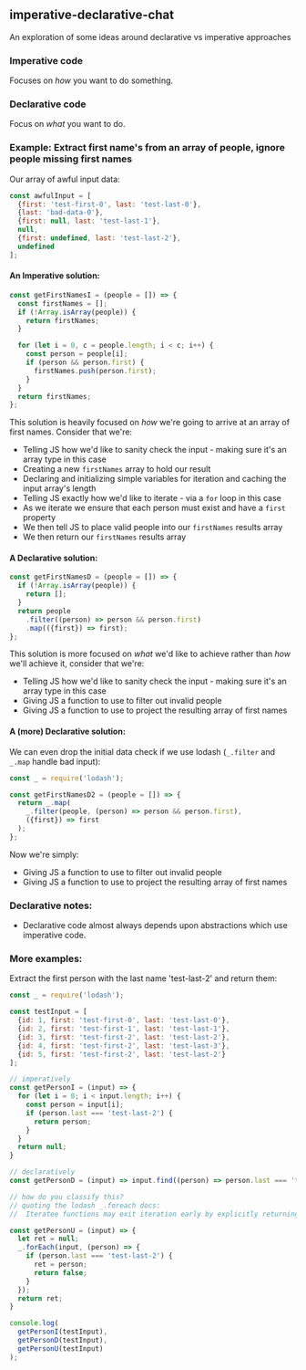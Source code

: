 ## imperative-declarative-chat
An exploration of some ideas around declarative vs imperative approaches

### Imperative code
Focuses on _how_ you want to do something.

### Declarative code
Focus on _what_ you want to do.

### Example: Extract first name's from an array of people, ignore people missing first names
Our array of awful input data:
```javascript
const awfulInput = [
  {first: 'test-first-0', last: 'test-last-0'},
  {last: 'bad-data-0'},
  {first: null, last: 'test-last-1'},
  null,
  {first: undefined, last: 'test-last-2'},
  undefined
];
```
#### An Imperative solution:
```javascript
const getFirstNamesI = (people = []) => {
  const firstNames = [];
  if (!Array.isArray(people)) {
    return firstNames;
  }

  for (let i = 0, c = people.length; i < c; i++) {
    const person = people[i];
    if (person && person.first) {
      firstNames.push(person.first);
    }
  }
  return firstNames;
};
```
This solution is heavily focused on _how_ we're going to arrive at an array of first names. Consider that we're:
- Telling JS how we'd like to sanity check the input - making sure it's an array type in this case
- Creating a new `firstNames` array to hold our result
- Declaring and initializing simple variables for iteration and caching the input array's length
- Telling JS exactly how we'd like to iterate - via a `for` loop in this case
- As we iterate we ensure that each person must exist and have a `first` property
- We then tell JS to place valid people into our `firstNames` results array
- We then return our `firstNames` results array

#### A Declarative solution:
```javascript
const getFirstNamesD = (people = []) => {
  if (!Array.isArray(people)) {
    return [];
  }
  return people
    .filter((person) => person && person.first)
    .map(({first}) => first);
};
```
This solution is more focused on _what_ we'd like to achieve rather than _how_ we'll achieve it, consider that we're:
- Telling JS how we'd like to sanity check the input - making sure it's an array type in this case
- Giving JS a function to use to filter out invalid people
- Giving JS a function to use to project the resulting array of first names 

#### A (more) Declarative solution:
We can even drop the initial data check if we use lodash (`_.filter` and `_.map` handle bad input):
```javascript
const _ = require('lodash');

const getFirstNamesD2 = (people = []) => {
  return _.map(
    _.filter(people, (person) => person && person.first),
    ({first}) => first
  );
};
```
Now we're simply:
- Giving JS a function to use to filter out invalid people
- Giving JS a function to use to project the resulting array of first names 

### Declarative notes:
- Declarative code almost always depends upon abstractions which use imperative code.

### More examples:
Extract the first person with the last name 'test-last-2' and return them: 
```javascript
const _ = require('lodash');

const testInput = [
  {id: 1, first: 'test-first-0', last: 'test-last-0'},
  {id: 2, first: 'test-first-1', last: 'test-last-1'},
  {id: 3, first: 'test-first-2', last: 'test-last-2'},
  {id: 4, first: 'test-first-2', last: 'test-last-3'},
  {id: 5, first: 'test-first-2', last: 'test-last-2'}
];

// imperatively
const getPersonI = (input) => {
  for (let i = 0; i < input.length; i++) {
    const person = input[i];
    if (person.last === 'test-last-2') {
      return person;
    }
  }
  return null;
}

// declaratively
const getPersonD = (input) => input.find((person) => person.last === 'test-last-2');

// how do you classify this?
// quoting the lodash _.foreach docs:
//  Iteratee functions may exit iteration early by explicitly returning false.

const getPersonU = (input) => {
  let ret = null;
  _.forEach(input, (person) => {
    if (person.last === 'test-last-2') {
      ret = person;
      return false;
    }
  });
  return ret;
}

console.log(
  getPersonI(testInput),
  getPersonD(testInput),
  getPersonU(testInput)
);
```
